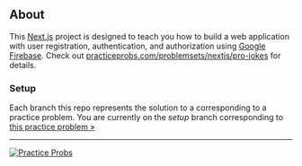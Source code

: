 ## About
This [Next.js](https://nextjs.org/) project is designed to teach you how to build a web application with user registration, authentication, and authorization using [Google Firebase](https://firebase.google.com/). Check out [practiceprobs.com/problemsets/nextjs/pro-jokes](https://www.practiceprobs.com/problemsets/nextjs/pro-jokes) for details.

### Setup
Each branch this repo represents the solution to a corresponding to a practice problem. You are currently on the _setup_ branch corresponding to [this practice problem »](https://www.practiceprobs.com/problemsets/nextjs/pro-jokes)

---

[![Practice Probs](https://d33wubrfki0l68.cloudfront.net/b6800cc830e3fd5a3a4c3d9cfb1137e6a4c15c77/ec467/assets/images/transparent-1.png)](https://www.practiceprobs.com/)